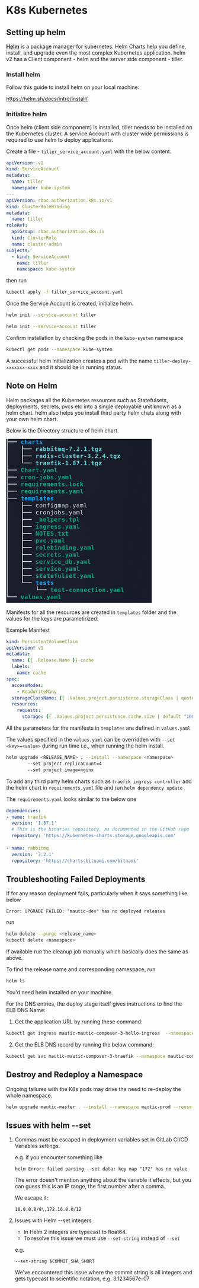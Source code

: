 # K8s Kubernetes

## Setting up helm

[**Helm**](https://helm.sh/) is a package manager for kubernetes. Helm Charts help you define, install, and upgrade even the most complex Kubernetes application. helm v2 has a Client component - helm and the server side component  - tiller. 


### Install helm

Follow this guide to install helm on your local machine:

https://helm.sh/docs/intro/install/


### Initialize helm

Once helm (client side component) is installed, tiller needs to be installed on the Kubernetes cluster. A service Account with cluster wide permissions is required to use helm to deploy applications.

Create a file - `tiller_service_account.yaml` with the below content.

```yaml
apiVersion: v1
kind: ServiceAccount
metadata:
  name: tiller
  namespace: kube-system
---
apiVersion: rbac.authorization.k8s.io/v1
kind: ClusterRoleBinding
metadata:
  name: tiller
roleRef:
  apiGroup: rbac.authorization.k8s.io
  kind: ClusterRole
  name: cluster-admin
subjects:
  - kind: ServiceAccount
    name: tiller
    namespace: kube-system
```

then run 
```bash
kubectl apply -f tiller_service_account.yaml
```

Once the Service Account is created, initialize helm.

```bash
helm init --service-account tiller
```

```bash
helm init --service-account tiller
```

Confirm installation by checking the pods in the `kube-system` namespace

```bash
kubectl get pods --namespace kube-system
```

A successful helm initialization creates a pod with the name `tiller-deploy-xxxxxxx-xxxx` and it should be in running status.


## Note on Helm

Helm packages all the Kubernetes resources such as Statefulsets, deployments, secrets, pvcs etc into a single deployable unit known as a helm chart. helm also helps you install third party helm chats along with your own helm chart.

Below is the Directory structure of helm chart.

![Helm Directory Structure](images/Helm_Dir_structure.png "Helm Directory Structure")


Manifests for all the resources are created in `templates` folder and the values for the keys are parametirized.


Example Manifest

```yaml
kind: PersistentVolumeClaim
apiVersion: v1
metadata:
  name: {{ .Release.Name }}-cache  
  labels:
    name: cache
spec:
  accessModes:
    - ReadWriteMany
  storageClassName: {{ .Values.project.persistence.storageClass | quote }}
  resources:
    requests:
      storage: {{ .Values.project.persistence.cache.size | default "10G" | quote }}
```

All the parameters for the manifests in `templates` are defined in `values.yaml`

The values specified in the `values.yaml` can be overridden with `--set <key>=<value>` during run time i.e., when running the helm install.



```bash
helm upgrade <RELEASE_NAME> . --install --namespace <namespace> 
        --set project.replicaCount=4
        --set project.image=nginx
```

To add any third party helm charts such as `traefik ingress controller` add the helm chart in `requirements.yaml` file and run 
`helm dependency update` 

The `requirements.yaml` looks similar to the below one

```yaml
dependencies:
- name: traefik
  version: '1.87.1'
  # This is the binaries repository, as documented in the GitHub repo
  repository: 'https://kubernetes-charts.storage.googleapis.com'

- name: rabbitmq
  version: '7.2.1'
  repository: 'https://charts.bitnami.com/bitnami'
```


## Troubleshooting Failed Deployments

If for any reason deployment fails, particularly when it says something like below

```
Error: UPGRADE FAILED: "mautic-dev" has no deployed releases
``` 

run

```bash
helm delete --purge <release_name>
kubectl delete <namespace>
```

If available run the cleanup job manually which basically does the same as above.

To find the release name and corresponding namespace, run

```bash
helm ls
```

You'd need helm installed on your machine.

For the DNS entries, the deploy stage itself gives instructions to find the ELB DNS Name:

1. Get the application URL by running these command:

```bash
kubectl get ingress mautic-mautic-composer-3-hello-ingress  --namespace mautic-composer-3 -o jsonpath='{.spec.rules[*].host}'

```

2. Get the ELB DNS record by running the below command:
```bash
kubectl get svc mautic-mautic-composer-3-traefik --namespace mautic-composer-3 -o jsonpath='{.status.loadBalancer.ingress[*].hostname}'
```

## Destroy and Redeploy a Namespace

Ongoing failures with the K8s pods may drive the need to re-deploy the whole namespace. 

```bash
helm upgrade mautic-master . --install --namespace mautic-prod --reuse-values --force
```

## Issues with helm --set

1. Commas must be escaped in deployment variables set in GitLab CI/CD Variables settings.

    e.g. if you encounter something like 

    ```text
    helm Error: failed parsing --set data: key map "172" has no value
    ```

    The error doesn't mention anything about the variable it effects, but you can guess this is an IP range, the first number after a comma.

    We escape it:

    ```
    10.0.0.0/8\,172.16.0.0/12
    ```

2. Issues with Helm --set integers

    * In Helm 2 integers are typecast to float64.
    * To resolve this issue we must use `--set-string` instead of `--set`

    e.g.

    ```
    --set-string $COMMIT_SHA_SHORT
    ```

    We've encountered this issue where the commit string is all integers and gets typecast to scientific notation, e.g. 3.1234567e-07